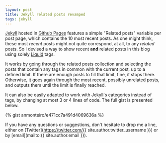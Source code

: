 ```yaml
---
layout: post
title: Jekyll related posts revamped
tags: jekyll
---
```


[Jekyll](http://jekyllrb.com/) hosted in [Github Pages](https://pages.github.com) features a simple "Related posts" variable per post page, which contains the 10 most recent posts. As one might think, these most *recent* posts might not quite correspond, at all, to any *related* posts. So I devised a way to show recent **and** related posts in this blog using solely [Liquid](https://github.com/Shopify/liquid/wiki) tags.

<!--more-->

It works by going through the related posts collection and selecting the posts that contain any tags in common with the current post, up to a defined limit. If there are enough posts to fill that limit, fine, it stops there. Otherwise, it goes again through the most recent, possibly unrelated posts, and outputs them until the limit is finally reached.

It can also be easily adapted to work with Jekyll's categories instead of tags, by changing at most 3 or 4 lines of code.
The full gist is presented below.

{% gist anmonteiro/e471cc7a491d4069636a %}

If you have any questions or suggestions, don't hesitate to drop me a line, either on [Twitter](https://twitter.com/{{ site.author.twitter_username }}) or by [email](mailto:{{ site.author.email }}).
